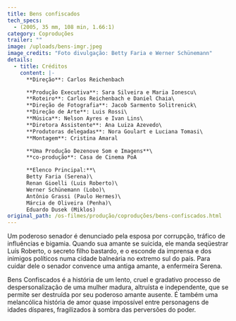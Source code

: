 ```yaml
---
title: Bens confiscados
tech_specs:
  - (2005, 35 mm, 108 min, 1.66:1)
category: Coproduções
trailer: ""
image: /uploads/bens-imgr.jpeg
image_credits: "Foto divulgação: Betty Faria e Werner Schünemann"
details:
  - title: Créditos
    content: |-
      **Direção**: Carlos Reichenbach

      **Produção Executiva**: Sara Silveira e Maria Ionescu\
      **Roteiro**: Carlos Reichenbach e Daniel Chaia\
      **Direção de Fotografia**: Jacob Sarmento Solitrenick\
      **Direção de Arte**: Luis Rossi\
      **Música**: Nelson Ayres e Ivan Lins\
      **Diretora Assistente**: Ana Luiza Azevedo\
      **Produtoras delegadas**: Nora Goulart e Luciana Tomasi\
      **Montagem**: Cristina Amaral

      **Uma Produção Dezenove Som e Imagens**\
      **co-produção**: Casa de Cinema PoA

      **Elenco Principal:**\
      Betty Faria (Serena)\
      Renan Gioelli (Luis Roberto)\
      Werner Schünemann (Lobo)\
      Antônio Grassi (Paulo Hermes)\
      Márcia de Oliveira (Penha)\
      Eduardo Dusek (Miklos)
original_path: /os-filmes/produção/coproduções/bens-confiscados.html
---
```

Um poderoso senador é denunciado pela esposa por corrupção, tráfico de influências e bigamia. Quando sua amante se suicida, ele manda seqüestrar Luís Roberto, o secreto filho bastardo, e o esconde da imprensa e dos inimigos políticos numa cidade balneária no extremo sul do país. Para cuidar dele o senador convence uma antiga amante, a enfermeira Serena.

Bens Confiscados é a história de um lento, cruel e gradativo processo de despersonalização de uma mulher madura, altruísta e independente, que se permite ser destruída por seu poderoso amante ausente. É também uma melancólica história de amor quase impossível entre personagens de idades díspares, fragilizados à sombra das perversões do poder.